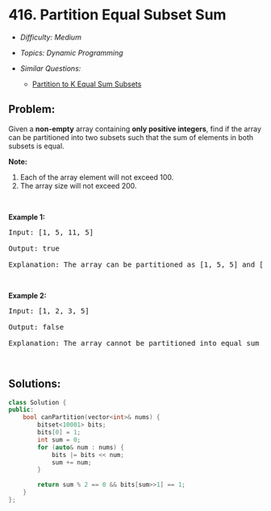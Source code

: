 # 416. Partition Equal Subset Sum

* *Difficulty: Medium*

* *Topics: Dynamic Programming*

* *Similar Questions:*

  * [Partition to K Equal Sum Subsets](partition-to-k-equal-sum-subsets.md)

## Problem:

<p>Given a <b>non-empty</b> array containing <b>only positive integers</b>, find if the array can be partitioned into two subsets such that the sum of elements in both subsets is equal.</p>

<p><b>Note:</b></p>

<ol>
	<li>Each of the array element will not exceed 100.</li>
	<li>The array size will not exceed 200.</li>
</ol>

<p>&nbsp;</p>

<p><b>Example 1:</b></p>

<pre>
Input: [1, 5, 11, 5]

Output: true

Explanation: The array can be partitioned as [1, 5, 5] and [11].
</pre>

<p>&nbsp;</p>

<p><b>Example 2:</b></p>

<pre>
Input: [1, 2, 3, 5]

Output: false

Explanation: The array cannot be partitioned into equal sum subsets.
</pre>

<p>&nbsp;</p>

## Solutions:

```c++
class Solution {
public:
    bool canPartition(vector<int>& nums) {
        bitset<10001> bits;
        bits[0] = 1;
        int sum = 0;
        for (auto& num : nums) {
            bits |= bits << num;
            sum += num;
        }
        
        return sum % 2 == 0 && bits[sum>>1] == 1;
    }
};
```
